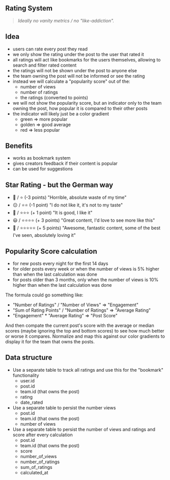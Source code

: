 ## Rating System

> _Ideally no vanity metrics / no "like-addiction"._

## Idea

* users can rate every post they read
* we only show the rating under the post to the user that rated it
* all ratings will act like bookmarks for the users themselves, allowing to search and filter rated content
* the ratings will not be shown under the post to anyone else
* the team owning the post will not be informed or see the rating
* instead we will calculate a "popularity score" out of the:
  * number of views
  * number of ratings
  * the ratings (converted to points)
* we will not show the popularity score, but an indicator only to the team owning the post, how popular it is compared to their other posts
* the indicator will likely just be a color gradient
  * green => more popular
  * golden => good average
  * red => less popular

## Benefits

* works as bookmark system
* gives creators feedback if their content is popular
* can be used for suggestions

## Star Rating - but the German way

  * 🙁 / ⭐ (-3 points) "Horrible, absolute waste of my time" 
  * 😐 / ⭐⭐  (-1 point) "I do not like it, it's not to my taste"
  * 🙂 / ⭐⭐⭐ (+ 1 point) "It is good, I like it"
  * 😃 / ⭐⭐⭐⭐ (+ 3 points) "Great content, I'd love to see more like this"
  * 🤩 / ⭐⭐⭐⭐⭐ (+ 5 points) "Awesome, fantastic content, some of the best I've seen, absolutely loving it"

## Popularity Score calculation

* for new posts every night for the first 14 days
* for older posts every week or when the number of views is 5% higher than when the last calculation was done
* for posts older than 3 months, only when the number of views is 10% higher than when the last calculation was done

The formula could go something like:

* "Number of Ratings" / "Number of Views" => "Engagement"
* "Sum of Rating Points" / "Number of Ratings" => "Average Rating"
* "Engagement" * "Average Rating" => "Post Score"

And then compate the current post's score with the average or median scores (maybe ignoring the top and bottom scores) to see how much better or worse it compares. Normalize and map this against our color gradients to display it for the team that owns the posts.

## Data structure

* Use a separate table to track all ratings and use this for the "bookmark" functionality
  * user.id
  * post.id
  * team.id (that owns the post)
  * rating
  * date_rated
* Use a separate table to persist the number views
  * post.id
  * team.id (that owns the post)
  * number of views
* Use a separate table to persist the number of views and ratings and score after every calculation
  * post.id
  * team.id (that owns the post)
  * score
  * number_of_views
  * number_of_ratings
  * sum_of_ratings
  * calculated_at
